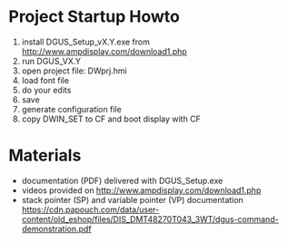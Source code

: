 # Project Startup Howto

1. install DGUS_Setup_vX.Y.exe from http://www.ampdisplay.com/download1.php
2. run DGUS_VX.Y
3. open project file: DWprj.hmi
  1. load font file
  2. do your edits
  3. save
  4. generate configuration file
4. copy DWIN_SET to CF and boot display with CF


# Materials

* documentation (PDF) delivered with DGUS_Setup.exe
* videos provided on http://www.ampdisplay.com/download1.php
* stack pointer (SP) and variable pointer (VP) documentation https://cdn.papouch.com/data/user-content/old_eshop/files/DIS_DMT48270T043_3WT/dgus-command-demonstration.pdf
